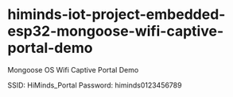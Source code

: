 # himinds-iot-project-embedded-esp32-mongoose-wifi-captive-portal-demo
Mongoose OS Wifi Captive Portal Demo


SSID: HiMinds_Portal
Password: himinds0123456789
